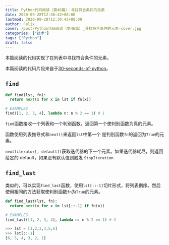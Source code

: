 ```yaml
---
title: Python代码阅读（第46篇）：寻找符合条件的元素
date: 2020-09-28T12:30:42+08:00
lastmod: 2020-09-28T12:30:42+08:00
author: Felix
cover: /post/Python代码阅读（第46篇）_寻找符合条件的元素-cover.jpg
categories: ["技术"]
tags: ["Python"]
draft: false
---
```


本篇阅读的代码实现了在列表中寻找符合条件的元素。

本篇阅读的代码片段来自于[30-seconds-of-python](https://github.com/30-seconds/30-seconds-of-python)。

<!--more-->

## `find`

```python
def find(lst, fn):
  return next(x for x in lst if fn(x))

# EXAMPLES
find([1, 2, 3, 4], lambda n: n % 2 == 1) # 1
```

`find`函数接收一个列表和一个判别函数，返回第一个使判别函数为真的元素。

函数使用列表推导式和`next()`来返回`lst`中第一个 是判别函数`fn`的返回为`True`的元素。

`next(iterator[, default])`获取迭代器的下一个元素。如果迭代器耗尽，则返回给定的 default，如果没有默认值则触发 `StopIteration`

## `find_last`

类似的，可以实现`find_last`函数，使用`lst[::-1]`切片形式，将列表倒序。然后使用相同的方法获取使判别函数`fn`为`True`的元素。

```python
def find_last(lst, fn):
  return next(x for x in lst[::-1] if fn(x))

# EXAMPLES
find_last([1, 2, 3, 4], lambda n: n % 2 == 1) # 3
```

```python
>>> lst = [1,2,3,4,5,6]
>>> lst[::-1]
[6, 5, 4, 3, 2, 1]
```

